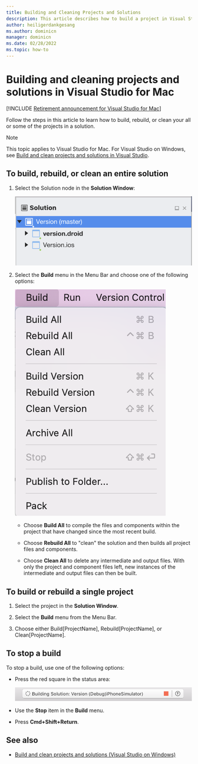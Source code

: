 ```yaml
---
title: Building and Cleaning Projects and Solutions
description: This article describes how to build a project in Visual Studio for Mac
author: heiligerdankgesang 
ms.author: dominicn
manager: dominicn
ms.date: 02/28/2022
ms.topic: how-to
---
```


# Building and cleaning projects and solutions in Visual Studio for Mac

 [!INCLUDE [Retirement announcement for Visual Studio for Mac](includes/vsmac-retirement.md)]

Follow the steps in this article to learn how to build, rebuild, or clean your all or some of the projects in a solution.

> [!NOTE]
> This topic applies to Visual Studio for Mac. For Visual Studio on Windows, see [Build and clean projects and solutions in Visual Studio](/visualstudio/ide/building-and-cleaning-projects-and-solutions-in-visual-studio).

## To build, rebuild, or clean an entire solution

1. Select the Solution node in the **Solution Window**:

    ![Selecting the solution node](media/compiling-and-building-image1.png)

2. Select the **Build** menu in the Menu Bar and choose one of the following options:

    ![selecting the build all menu item](media/compiling-and-building-image2.png)

    - Choose **Build All** to compile the files and components within the project that have changed since the most recent build.

    - Choose **Rebuild All** to "clean" the solution and then builds all project files and components.

    - Choose **Clean All** to delete any intermediate and output files. With only the project and component files left, new instances of the intermediate and output files can then be built.

## To build or rebuild a single project

1. Select the project in the **Solution Window**.

2. Select the **Build** menu from the Menu Bar.

3. Choose either Build[ProjectName], Rebuild[ProjectName], or Clean[ProjectName].

## To stop a build

To stop a build, use one of the following options:

- Press the red square in the status area:

    ![Press red square to stop build](media/compiling-and-building-image3.png)

- Use the **Stop** item in the **Build** menu.

- Press **Cmd+Shift+Return**.

## See also

- [Build and clean projects and solutions (Visual Studio on Windows)](/visualstudio/ide/building-and-cleaning-projects-and-solutions-in-visual-studio)
